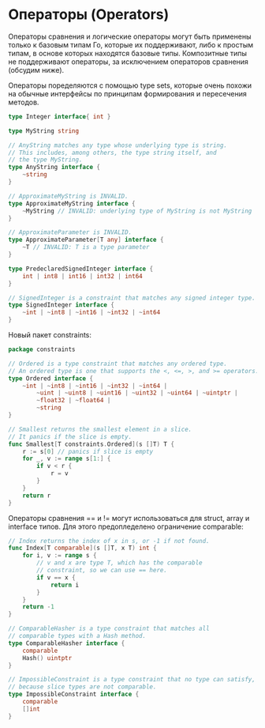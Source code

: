 # Операторы (Operators)

Операторы сравнения и логические операторы могут быть применены только к базовым типам Го, которые их поддерживают, либо к простым типам, в основе которых находятся базовые типы. Композитные типы не поддерживают операторы, за исключением операторов сравнения (обсудим ниже).

Операторы поределяются с помощью type sets, которые очень похожи на обычные интерфейсы по принципам формирования и пересечения методов.

```go
type Integer interface{ int }

type MyString string

// AnyString matches any type whose underlying type is string.
// This includes, among others, the type string itself, and
// the type MyString.
type AnyString interface {
	~string
}

// ApproximateMyString is INVALID.
type ApproximateMyString interface {
	~MyString // INVALID: underlying type of MyString is not MyString
}

// ApproximateParameter is INVALID.
type ApproximateParameter[T any] interface {
	~T // INVALID: T is a type parameter
}

type PredeclaredSignedInteger interface {
	int | int8 | int16 | int32 | int64
}

// SignedInteger is a constraint that matches any signed integer type.
type SignedInteger interface {
	~int | ~int8 | ~int16 | ~int32 | ~int64
}

```

Новый пакет constraints:

```go
package constraints

// Ordered is a type constraint that matches any ordered type.
// An ordered type is one that supports the <, <=, >, and >= operators.
type Ordered interface {
	~int | ~int8 | ~int16 | ~int32 | ~int64 |
		~uint | ~uint8 | ~uint16 | ~uint32 | ~uint64 | ~uintptr |
		~float32 | ~float64 |
		~string
}

// Smallest returns the smallest element in a slice.
// It panics if the slice is empty.
func Smallest[T constraints.Ordered](s []T) T {
	r := s[0] // panics if slice is empty
	for _, v := range s[1:] {
		if v < r {
			r = v
		}
	}
	return r
}
```

Операторы сравнения == и != могут использоваться для struct, array и interface типов.
Для этого предопледелено ограничение comparable:

```go
// Index returns the index of x in s, or -1 if not found.
func Index[T comparable](s []T, x T) int {
	for i, v := range s {
		// v and x are type T, which has the comparable
		// constraint, so we can use == here.
		if v == x {
			return i
		}
	}
	return -1
}

// ComparableHasher is a type constraint that matches all
// comparable types with a Hash method.
type ComparableHasher interface {
	comparable
	Hash() uintptr
}

// ImpossibleConstraint is a type constraint that no type can satisfy,
// because slice types are not comparable.
type ImpossibleConstraint interface {
	comparable
	[]int
}
```